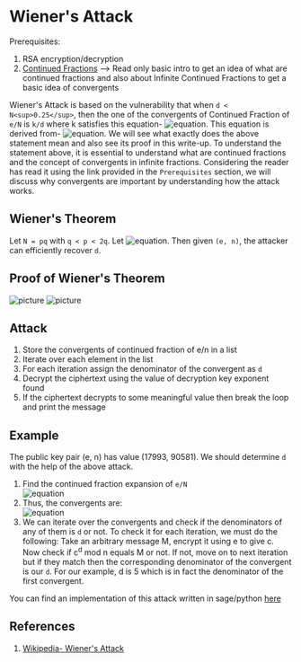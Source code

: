 # Wiener's Attack

Prerequisites: 
1. RSA encryption/decryption
2. [Continued Fractions](https://en.wikipedia.org/wiki/Continued_fraction) --> Read only basic intro to get an idea of what are continued fractions and also about Infinite Continued Fractions to get a basic idea of convergents

Wiener's Attack is based on the vulnerability that when `d < N<sup>0.25</sup>`, then the one of the convergents of Continued Fraction of `e/N` is `k/d` where k satisfies this equation- ![equation](https://latex.codecogs.com/png.latex?ed-k\varphi&space;(N)=1). This equation is derived from- ![equation](https://latex.codecogs.com/png.latex?ed\equiv&space;1\:{\bmod\:\varphi}(N)). We will see what exactly does the above statement mean and also see its proof in this write-up. To understand the statement above, it is essential to understand what are continued fractions and the concept of convergents in infinite fractions. Considering the reader has read it using the link provided in the `Prerequisites` section, we will discuss why convergents are important by understanding how the attack works.


## Wiener's Theorem
Let `N = pq` with `q < p < 2q`. Let ![equation](https://latex.codecogs.com/png.latex?d<{\frac&space;{1}{3}}N^{{{\frac&space;{1}{4}}}}). Then given `(e, n)`, the attacker can efficiently recover `d`.


## Proof of Wiener's Theorem
![picture](https://i.imgur.com/ffMrM2g.png)
![picture](https://i.imgur.com/6XcUkKi.png)


## Attack
1. Store the convergents of continued fraction of e/n in a list
2. Iterate over each element in the list
3. For each iteration assign the denominator of the convergent as `d`
4. Decrypt the ciphertext using the value of decryption key exponent found
5. If the ciphertext decrypts to some meaningful value then break the loop and print the message


## Example
The public key pair (e, n) has value (17993, 90581). We should determine `d` with the help of the above attack.  
1. Find the continued fraction expansion of `e/N`  
![equation](https://latex.codecogs.com/png.latex?{\frac&space;{e}{N}}={\frac&space;{17993}{90581}}={\cfrac&space;{1}{5&plus;{\cfrac&space;{1}{29&plus;\dots&space;&plus;{\cfrac&space;{1}{3}}}}}}=\left[0,5,29,4,1,3,2,4,3\right])  
2. Thus, the convergents are:  
![equation](https://latex.codecogs.com/png.latex?{\frac&space;{k}{d}}=0,{\frac&space;{1}{5}},{\frac&space;{29}{146}},{\frac&space;{117}{589}},{\frac&space;{146}{735}},{\frac&space;{555}{2794}},{\frac&space;{1256}{6323}},{\frac&space;{5579}{28086}},{\frac&space;{17993}{90581}})  
3. We can iterate over the convergents and check if the denominators of any of them is `d` or not. To check it for each iteration, we must do the following: Take an arbitrary message M, encrypt it using e to give c. Now check if c<sup>d</sup> mod n equals M or not. If not, move on to next iteration but if they match then the corresponding denominator of the convergent is our `d`. For our example, d is 5 which is in fact the denominator of the first convergent.

You can find an implementation of this attack written in sage/python [here](exploit.py)

## References
1. [Wikipedia- Wiener's Attack](https://en.wikipedia.org/wiki/Wiener%27s_attack)


